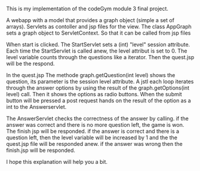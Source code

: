 This is my implementation of the codeGym module 3 final project.

A webapp with a model that provides a graph object (simple a set of arrays).
Servlets as contoller and jsp files for the view.
The class AppGraph sets a graph object to ServletContext. So that it can be called from jsp files

When start is clicked.
The StartServlet sets a (int) "level" session attribute. Each time the StartServlet is called anew, the level attribut is set to 0.
The level variable counts through the questions like a iterator. 
Then the quest.jsp will be the respond.

In the quest.jsp 
The methode graph.getQuestion(int level) shows the question, its parameter is the session level attribute.
A jstl each loop iterates through the answer options by using the result of the graph.getOptions(int level) call.
Then it shows the options as radio buttons. When the submit button will be pressed a post request hands on the result of the option as a int to the Answerservlet.

The AnswerServlet checks the correctness of the answer by calling.
if the answer was correct and there is no more question left, the game is won. The finish jsp will be responded.
if the answer is correct and there is a question left, then the level variable will be increased by 1 and the the quest.jsp file will be responded anew.
if the answer was wrong then the finish.jsp will be responded.


I hope this explanation will help you a bit.

